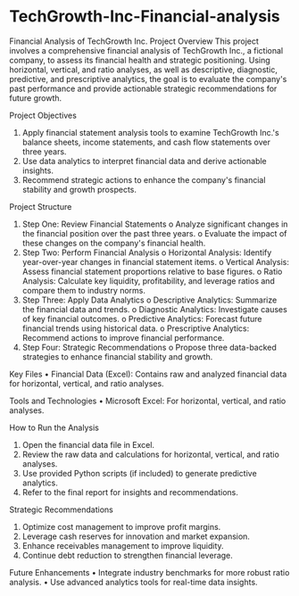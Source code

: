 # TechGrowth-Inc-Financial-analysis


Financial Analysis of TechGrowth Inc.
Project Overview
This project involves a comprehensive financial analysis of TechGrowth Inc., a fictional company, to assess its financial health and strategic positioning. Using horizontal, vertical, and ratio analyses, as well as descriptive, diagnostic, predictive, and prescriptive analytics, the goal is to evaluate the company's past performance and provide actionable strategic recommendations for future growth.

Project Objectives
1.	Apply financial statement analysis tools to examine TechGrowth Inc.'s balance sheets, income statements, and cash flow statements over three years.
2.	Use data analytics to interpret financial data and derive actionable insights.
3.	Recommend strategic actions to enhance the company's financial stability and growth prospects.

Project Structure
1.	Step One: Review Financial Statements
o	Analyze significant changes in the financial position over the past three years.
o	Evaluate the impact of these changes on the company's financial health.
2.	Step Two: Perform Financial Analysis
o	Horizontal Analysis: Identify year-over-year changes in financial statement items.
o	Vertical Analysis: Assess financial statement proportions relative to base figures.
o	Ratio Analysis: Calculate key liquidity, profitability, and leverage ratios and compare them to industry norms.
3.	Step Three: Apply Data Analytics
o	Descriptive Analytics: Summarize the financial data and trends.
o	Diagnostic Analytics: Investigate causes of key financial outcomes.
o	Predictive Analytics: Forecast future financial trends using historical data.
o	Prescriptive Analytics: Recommend actions to improve financial performance.
4.	Step Four: Strategic Recommendations
o	Propose three data-backed strategies to enhance financial stability and growth.

Key Files
•	Financial Data (Excel): Contains raw and analyzed financial data for horizontal, vertical, and ratio analyses.

Tools and Technologies
•	Microsoft Excel: For horizontal, vertical, and ratio analyses.

How to Run the Analysis
1.	Open the financial data file in Excel.
2.	Review the raw data and calculations for horizontal, vertical, and ratio analyses.
3.	Use provided Python scripts (if included) to generate predictive analytics.
4.	Refer to the final report for insights and recommendations.

Strategic Recommendations
1.	Optimize cost management to improve profit margins.
2.	Leverage cash reserves for innovation and market expansion.
3.	Enhance receivables management to improve liquidity.
4.	Continue debt reduction to strengthen financial leverage.

Future Enhancements
•	Integrate industry benchmarks for more robust ratio analysis.
•	Use advanced analytics tools for real-time data insights.

